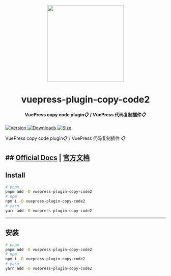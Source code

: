 <!-- markdownlint-disable -->
<p align="center">
  <img width="240" src="https://plugin-copy-code2.vuejs.vuepress/logo.svg" style="text-align: center;">
</p>
<h1 align="center">vuepress-plugin-copy-code2</h1>
<h4 align="center">VuePress copy code plugin📋 / VuePress 代码复制插件📋</h4>

[![Version](https://img.shields.io/npm/v/vuepress-plugin-copy-code2.svg?style=flat-square&logo=npm) ![Downloads](https://img.shields.io/npm/dm/vuepress-plugin-copy-code2.svg?style=flat-square&logo=npm) ![Size](https://img.shields.io/bundlephobia/min/vuepress-plugin-copy-code2?style=flat-square&logo=npm)](https://www.npmjs.com/package/vuepress-plugin-copy-code2)

<!-- markdownlint-restore -->

VuePress copy code plugin📋 / VuePress 代码复制插件 📋

## ## [Official Docs](https://plugin-copy-code2.vuejs.vuepress/) | [官方文档](https://plugin-copy-code2.vuejs.vuepress/zh/)

## Install

```bash
# pnpm
pnpm add -D vuepress-plugin-copy-code2
# npm
npm i -D vuepress-plugin-copy-code2
# yarn
yarn add -D vuepress-plugin-copy-code2
```

---

## 安装

```bash
# pnpm
pnpm add -D vuepress-plugin-copy-code2
# npm
npm i -D vuepress-plugin-copy-code2
# yarn
yarn add -D vuepress-plugin-copy-code2
```
